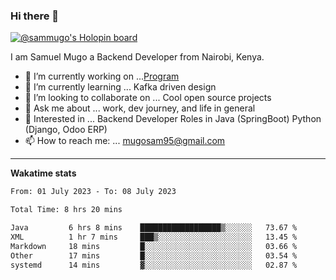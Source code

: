 ### Hi there 👋

[![@sammugo's Holopin board](https://holopin.me/sammugo)](https://holopin.io/@sammugo)

I am Samuel Mugo a Backend Developer from Nairobi, Kenya.

<!--
**sam-mugo/sam-mugo** is a ✨ _special_ ✨ repository because its `README.md` (this file) appears on your GitHub profile.
-->



- 🔭 I’m currently working on ...[Program](https://github.com/sam-mugo/program)
- 🌱 I’m currently learning ... Kafka driven design
- 👯 I’m looking to collaborate on ... Cool open source projects
- 💬 Ask me about ... work, dev journey, and life in general
- 💼 Interested in ... Backend Developer Roles in Java (SpringBoot) Python (Django, Odoo ERP)
- 📫 How to reach me: ... [mugosam95@gmail.com](mailto:mugosam95@gmail.com)

-------
**Wakatime stats**
<!--START_SECTION:waka-->

```txt
From: 01 July 2023 - To: 08 July 2023

Total Time: 8 hrs 20 mins

Java         6 hrs 8 mins    ██████████████████▒░░░░░░   73.67 %
XML          1 hr 7 mins     ███▒░░░░░░░░░░░░░░░░░░░░░   13.45 %
Markdown     18 mins         █░░░░░░░░░░░░░░░░░░░░░░░░   03.66 %
Other        17 mins         █░░░░░░░░░░░░░░░░░░░░░░░░   03.54 %
systemd      14 mins         ▓░░░░░░░░░░░░░░░░░░░░░░░░   02.87 %
```

<!--END_SECTION:waka-->





